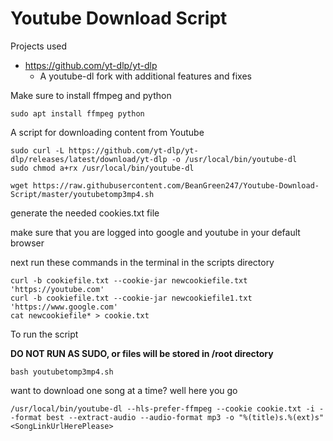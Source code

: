 # Youtube Download Script

Projects used 
* https://github.com/yt-dlp/yt-dlp
  * A youtube-dl fork with additional features and fixes 

Make sure to install ffmpeg and python
```
sudo apt install ffmpeg python
```
A script for downloading content from Youtube
```
sudo curl -L https://github.com/yt-dlp/yt-dlp/releases/latest/download/yt-dlp -o /usr/local/bin/youtube-dl
sudo chmod a+rx /usr/local/bin/youtube-dl
```
```
wget https://raw.githubusercontent.com/BeanGreen247/Youtube-Download-Script/master/youtubetomp3mp4.sh
```
generate the needed cookies.txt file

make sure that you are logged into google and youtube in your default browser

next run these commands in the terminal in the scripts directory
```
curl -b cookiefile.txt --cookie-jar newcookiefile.txt 'https://youtube.com'
curl -b cookiefile.txt --cookie-jar newcookiefile1.txt 'https://www.google.com'
cat newcookiefile* > cookie.txt
```

To run the script 

**DO NOT RUN AS SUDO, or files will be stored in /root directory**
```
bash youtubetomp3mp4.sh
```
want to download one song at a time? well here you go
```
/usr/local/bin/youtube-dl --hls-prefer-ffmpeg --cookie cookie.txt -i --format best --extract-audio --audio-format mp3 -o "%(title)s.%(ext)s" <SongLinkUrlHerePlease>
```

